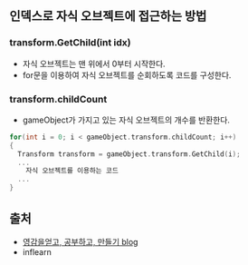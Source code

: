 인덱스로 자식 오브젝트에 접근하는 방법
----
### transform.GetChild(int idx)
- 자식 오브젝트는 맨 위에서 0부터 시작한다.
- for문을 이용하여 자식 오브젝트를 순회하도록 코드를 구성한다.
### transform.childCount
- gameObject가 가지고 있는 자식 오브젝트의 개수를 반환한다.
```C
for(int i = 0; i < gameObject.transform.childCount; i++)
{
  Transform transform = gameObject.transform.GetChild(i);
  ...
    자식 오브젝트를 이용하는 코드
  ...
}
```

출처
-----
- [영감을얻고, 공부하고, 만들기 blog](https://blog.naver.com/heartybrain1/220985455927)
- inflearn 
